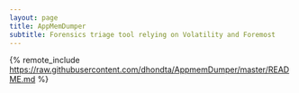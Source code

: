 ```yaml
---
layout: page
title: AppMemDumper
subtitle: Forensics triage tool relying on Volatility and Foremost
---
```

{% remote_include https://raw.githubusercontent.com/dhondta/AppmemDumper/master/README.md %}
